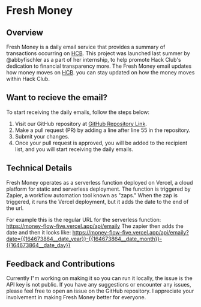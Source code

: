 # Fresh Money

## Overview

Fresh Money is a daily email service that provides a summary of transactions occurring on [HCB](https://hcb.hackclub.com/hq). This project was launched last summer by  @abbyfischler as a part of her internship, to help promote Hack Club's dedication to financial transparency more. The Fresh Money email updates how money moves on [HCB](https://bank.hackclub.com/). you can stay updated on how the money moves within Hack Club.

## Want to recieve the email?
To start receiving the daily emails, follow the steps below:
1. Visit our GitHub repository at [GitHub Repository Link](https://github.com/hackclub/fresh-money).
2. Make a pull request (PR) by adding a line after line 55 in the repository.
3. Submit your changes.
4. Once your pull request is approved, you will be added to the recipient list, and you will start receiving the daily emails.

## Technical Details
Fresh Money operates as a serverless function deployed on Vercel, a cloud platform for static and serverless deployment. The function is triggered by Zapier, a workflow automation tool known as "zaps." When the zap is triggered, it runs the Vercel deployment, but it adds the date to the end of the url.

For example this is the regular URL for the serverless function: https://money-flow-five.vercel.app/api/emaily
The zapier then adds the date and then it looks like: https://money-flow-five.vercel.app/api/emaily?date={{164673864__date_year}}-{{164673864__date_month}}-{{164673864__date_day}}


## Feedback and Contributions
Currently I"m working on making it so you can run it locally, the issue is the API key is not public. If you have any suggestions or encounter any issues, please feel free to open an issue on the GitHub repository. I appreciate your involvement in making Fresh Money better for everyone.
